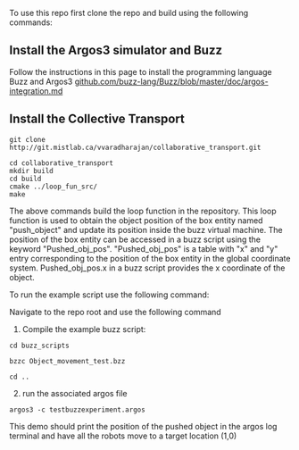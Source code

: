 To use this repo first clone the repo and build using the following commands: 

## Install the Argos3 simulator and Buzz
Follow the instructions in this page to install the programming language Buzz and Argos3 [github.com/buzz-lang/Buzz/blob/master/doc/argos-integration.md](https://github.com/buzz-lang/Buzz/blob/master/doc/argos-integration.md)

## Install the Collective Transport

```
git clone http://git.mistlab.ca/vvaradharajan/collaborative_transport.git

cd collaborative_transport
mkdir build
cd build
cmake ../loop_fun_src/
make 
```
The above commands build the loop function in the repository. This loop function is used to obtain the object position of the box entity named "push_object" and update its position inside the buzz virtual machine.
The position of the box entity can be accessed in a buzz script using the keyword "Pushed_obj_pos". "Pushed_obj_pos" is a table with "x" and "y" entry corresponding to the position of the box entity in the global coordinate system.
Pushed_obj_pos.x in a buzz script provides the x coordinate of the object.

To run the example script use the following command: 

Navigate to the repo root and use the following command

1. Compile the example buzz script:

```
cd buzz_scripts

bzzc Object_movement_test.bzz

cd ..

```
2. run the associated argos file 
```
argos3 -c testbuzzexperiment.argos
```

This demo should print the position of the pushed object in the argos log terminal and have all the robots move to a target location (1,0)